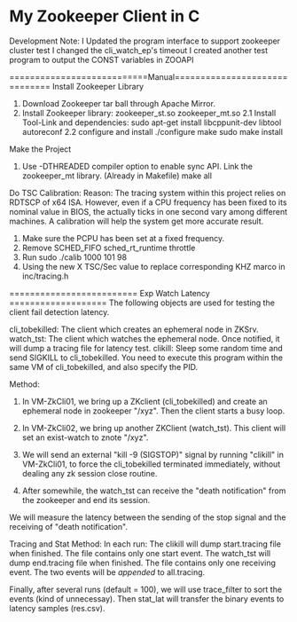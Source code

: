 # My Zookeeper Client in C
Development Note:
	I Updated the program interface to support zookeeper cluster test 
	I changed the cli_watch_ep's timeout
	I created another test program to output the CONST variables in ZOOAPI
	

===========================Manual==============================
Install Zookeeper Library
  1. Download Zookeeper tar ball through Apache Mirror.
  2. Install Zookeeper library: zookeeper_st.so zookeeper_mt.so
	2.1 Install Tool-Link and dependencies:
        sudo apt-get install libcppunit-dev libtool autoreconf
	2.2 configure and install
		./configure
        make
		sudo make install

Make the Project
  1. Use -DTHREADED compiler option to enable sync API. Link the zookeeper_mt library. (Already in Makefile)
		make all

Do TSC Calibration:
Reason: The tracing system within this project relies on RDTSCP of x64 ISA.
        However, even if a CPU frequency has been fixed to its nominal value in BIOS,
        the actually ticks in one second vary among different machines.
        A calibration will help the system get more accurate result.
  1. Make sure the PCPU has been set at a fixed frequency.
  2. Remove SCHED_FIFO sched_rt_runtime throttle
  3. Run sudo ./calib 1000 101 98
  4. Using the new X TSC/Sec value to replace corresponding KHZ marco in inc/tracing.h

========================= Exp Watch Latency ===================
The following objects are used for testing the client fail detection latency.

cli_tobekilled: The client which creates an ephemeral node in ZKSrv.
watch_tst: The client which watches the ephemeral node. Once notified, it will dump a tracing file for latency test.
clikill: Sleep some random time and send SIGKILL to cli_tobekilled. You need to execute this program within the same VM of cli_tobekilled, and also specify the PID.


Method:
1. In VM-ZkCli01, we bring up a ZKclient (cli_tobekilled) and create an ephemeral node in zookeeper "/xyz". Then the client starts a busy loop.

2. In VM-ZkCli02, we bring up another ZKClient (watch_tst). This client will set an exist-watch to znote "/xyz".

3. We will send an external "kill -9 (SIGSTOP)" signal by running "clikill" in VM-ZkCli01, to force the cli_tobekilled terminated immediately, without dealing any zk session close routine.

4. After somewhile, the watch_tst can receive the "death notification" from the zookeeper and end its session.

We will measure the latency between the sending of the stop signal and the receiving of "death notification".

Tracing and Stat Method:
In each run:
	The clikill will dump start.tracing file when finished. The file contains only one start event.
	The watch_tst will dump end.tracing file when finished. The file contains only one receiving event.
	The two events will be *appended* to all.tracing.

Finally, after several runs (default = 100), we will use trace_filter to sort the events (kind of unnecessay).
Then stat_lat will transfer the binary events to latency samples (res.csv).

